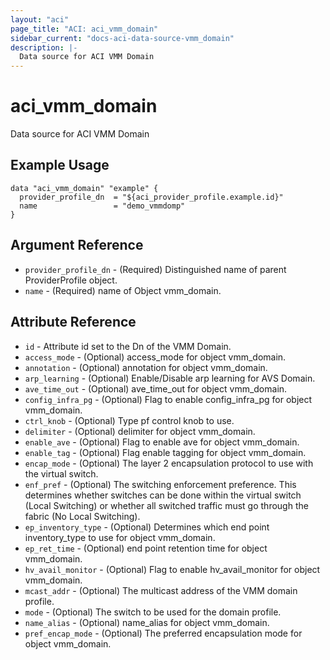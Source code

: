 ```yaml
---
layout: "aci"
page_title: "ACI: aci_vmm_domain"
sidebar_current: "docs-aci-data-source-vmm_domain"
description: |-
  Data source for ACI VMM Domain
---
```


# aci_vmm_domain #
Data source for ACI VMM Domain

## Example Usage ##

```hcl
data "aci_vmm_domain" "example" {
  provider_profile_dn  = "${aci_provider_profile.example.id}"
  name                 = "demo_vmmdomp"
}
```
## Argument Reference ##
* `provider_profile_dn` - (Required) Distinguished name of parent ProviderProfile object.
* `name` - (Required) name of Object vmm_domain.



## Attribute Reference

* `id` - Attribute id set to the Dn of the VMM Domain.
* `access_mode` - (Optional) access_mode for object vmm_domain.
* `annotation` - (Optional) annotation for object vmm_domain.
* `arp_learning` - (Optional) Enable/Disable arp learning for AVS Domain.
* `ave_time_out` - (Optional) ave_time_out for object vmm_domain.
* `config_infra_pg` - (Optional) Flag to enable config_infra_pg for object vmm_domain.
* `ctrl_knob` - (Optional) Type pf control knob to use.
* `delimiter` - (Optional) delimiter for object vmm_domain.
* `enable_ave` - (Optional) Flag to enable ave for object vmm_domain.
* `enable_tag` - (Optional) Flag enable tagging for object vmm_domain.
* `encap_mode` - (Optional) The layer 2 encapsulation protocol to use with the virtual switch.
* `enf_pref` - (Optional) The switching enforcement preference. This determines whether switches can be done within the virtual switch (Local Switching) or whether all switched traffic must go through the fabric (No Local Switching).
* `ep_inventory_type` - (Optional) Determines which end point inventory_type to use for object vmm_domain. 
* `ep_ret_time` - (Optional) end point retention time for object vmm_domain.
* `hv_avail_monitor` - (Optional) Flag to enable hv_avail_monitor for object vmm_domain.
* `mcast_addr` - (Optional) The multicast address of the VMM domain profile.
* `mode` - (Optional) The switch to be used for the domain profile.
* `name_alias` - (Optional) name_alias for object vmm_domain.
* `pref_encap_mode` - (Optional) The preferred encapsulation mode for object vmm_domain.
